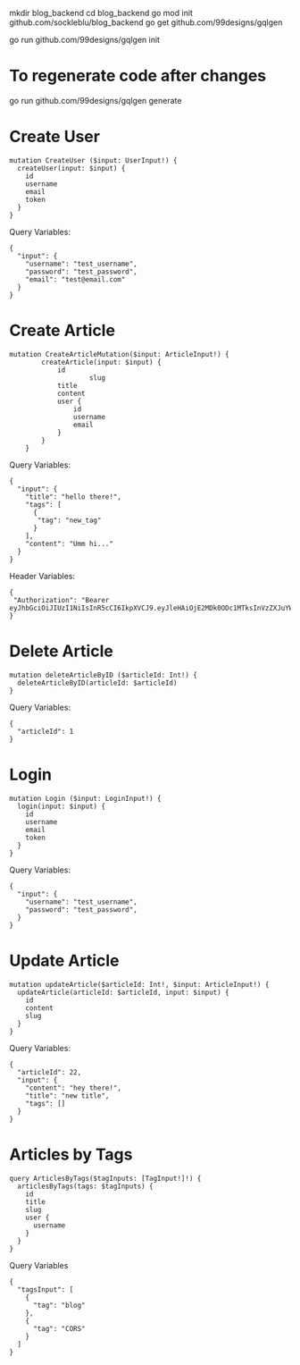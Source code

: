 mkdir blog_backend
cd blog_backend
go mod init github.com/sockleblu/blog_backend
go get github.com/99designs/gqlgen

go run github.com/99designs/gqlgen init

# To regenerate code after changes
go run github.com/99designs/gqlgen generate

# Create User
```
mutation CreateUser ($input: UserInput!) {
  createUser(input: $input) {
    id
    username
    email
    token
  }
}
```

Query Variables:
```
{
  "input": {
    "username": "test_username",
    "password": "test_password",
    "email": "test@email.com"
  }
}
```

# Create Article
```
mutation CreateArticleMutation($input: ArticleInput!) {
        createArticle(input: $input) {
            id
    				slug
            title
            content
            user {
                id
                username
                email
            }
        }
    }
```

Query Variables:
```
{
  "input": {
    "title": "hello there!",
    "tags": [
      {
       "tag": "new_tag"
      }
    ],
    "content": "Umm hi..."
  }
}
```

Header Variables:
```
{
 "Authorization": "Bearer eyJhbGciOiJIUzI1NiIsInR5cCI6IkpXVCJ9.eyJleHAiOjE2MDk0ODc1MTksInVzZXJuYW1lIjoic29ja2xlYmx1MSJ9.uYQiGtS3geXkX8tP1Vmk4KO5LaRMJYxMNPVF0iKTVdo"
}
```

# Delete Article
```
mutation deleteArticleByID ($articleId: Int!) {
  deleteArticleByID(articleId: $articleId)
}
```

Query Variables:
```
{
  "articleId": 1
}
```

# Login
```
mutation Login ($input: LoginInput!) {
  login(input: $input) {
    id
    username
    email
    token
  }
}
```

Query Variables:
```
{
  "input": {
    "username": "test_username",
    "password": "test_password",
  }
}
```

# Update Article
```
mutation updateArticle($articleId: Int!, $input: ArticleInput!) {
  updateArticle(articleId: $articleId, input: $input) {
    id
    content
    slug
  }
}
```

Query Variables:
```
{
  "articleId": 22,
  "input": {
    "content": "hey there!",
    "title": "new title",
    "tags": []
  }
}
```

# Articles by Tags
```
query ArticlesByTags($tagInputs: [TagInput!]!) {
  articlesByTags(tags: $tagInputs) {
    id
    title
    slug
    user {
      username
    }
  }
}
```

Query Variables
```
{
  "tagsInput": [
    {
      "tag": "blog"
    },
    {
      "tag": "CORS"
    }
  ]
}
